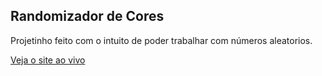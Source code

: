 ## Randomizador de Cores

Projetinho feito com o intuito de poder trabalhar com números aleatorios.

<a href="http://randomizadordecores.abismodev.com/">Veja o site ao vivo</a>
